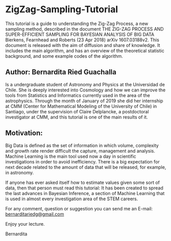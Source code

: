 # ZigZag-Sampling-Tutorial

This tutorial is a guide to understanding the Zig-Zag Process, a 
new sampling method, described in the document THE ZIG-ZAG PROCESS
AND SUPER-EFFICIENT SAMPLING FOR BAYESIAN ANALYSIS OF BIG DATA
Bierkens, Fearnhead and Roberts (23 Apr 2018) arXiv 1607.03188v2.
This document is released with the aim of diffusion and share of
knowledge. It includes the main algorithm, and has an overview of
the theoretical statistic background, and some example codes of
the algorithm.

## Author: Bernardita Ried Guachalla

Is a undergraduate student of Astronomy and Physics at the Universidad
de Chile. She is deeply interested into Cosmology and how we can improve
the tools from Statistics and Informatics currently used in the area
of the astrophysics. Through the month of January of 2019 she did her
internship at CMM (Center for Mathematical Modeling of the University
of Chile) in Santiago, under the supervision of Claire Delplancke, a
postdoctoral investigator at CMM, and this tutorial is one of the main
results of it.


## Motivation:

Big Data is defined as the set of information in which volume, complexity
and growth rate render difficult the capture, management and analysis.
Machine Learning is the main tool used now a day in scientific investigations
in order to avoid inefficiency. There is a big expectation for next decade
related to the amount of data that will be released, for example, in astronomy.

If anyone has ever asked itself how to estimate values given some sort of
data, then that person must read this tutorial: It has been created to spread
the last advances in Bayesian Inference, a section of Machine Learning that
is used in almost every investigation area of the STEM careers.

For any comment, question or suggestion you can send me an E-mail:
bernarditariedg@gmail.com

Enjoy your lecture.

Bernardita
